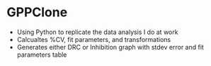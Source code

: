 # GPPClone

- Using Python to replicate the data analysis I do at work
- Calcualtes %CV, fit parameters, and transformations
- Generates either DRC or Inhibition graph with stdev error and fit parameters table 
